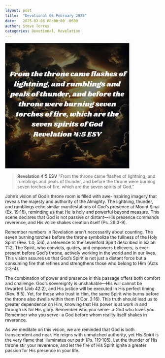 ```yaml
---
layout: post
title:  "Devotional 06 February 2025"
date:   2025-02-06 08:00:00 -0600
author: Steve Torres
categories: Devotional, Revelation
---
```


<img src="https://github.com/ElEsteeb/ElEsteeb.github.io/blob/main/images/devotionals/Rev-4_5.jpg?raw=true" alt="Rev 4:5" style="max-width: 80%; height: auto;">




>**Revelation 4:5 ESV**
>"From the throne came flashes of lightning, and rumblings and peals of thunder, and before the throne were burning seven torches of fire, which are the seven spirits of God,"

John’s vision of God’s throne room is filled with awe-inspiring imagery that reveals the majesty and authority of the Almighty. The lightning, thunder, and rumblings echo similar manifestations of God’s presence at Mount Sinai (Ex. 19:16), reminding us that He is holy and powerful beyond measure. This scene declares that God is not passive or distant—His presence commands reverence, and His voice shakes creation itself (Ps. 29:3-9).

Remember numbers in Revelation aren't necessarily about counting. The seven burning torches before the throne symbolize the fullness of the Holy Spirit (Rev. 1:4; 5:6), a reference to the sevenfold Spirit described in Isaiah 11:2. The Spirit, who convicts, guides, and empowers believers, is ever-present before God’s throne, actively working in the world and in our lives. This vision assures us that God’s Spirit is not just a distant force but a consuming fire that refines and strengthens those who belong to Him (Acts 2:3-4).

The combination of power and presence in this passage offers both comfort and challenge. God’s sovereignty is unshakable—His will cannot be thwarted (Job 42:2), and His justice will be executed in His perfect timing (Rev. 8:5). Yet, for those who trust in Him, the same Spirit who burns before the throne also dwells within them (1 Cor. 3:16). This truth should lead us to greater dependence on Him, knowing that His power is at work in and through us for His glory. Remember who you serve- a God who loves you. Remember who you serve- a God before whom reality itself shakes in reverence. 

As we meditate on this vision, we are reminded that God is both transcendent and near. He reigns with unmatched authority, yet His Spirit is the very flame that illuminates our path (Ps. 119:105). Let the thunder of His throne stir your reverence, and let the fire of His Spirit ignite a greater passion for His presence in your life.



<script src="https://www.biblegateway.com/public/link-to-us/tooltips/bglinks.js" type="text/javascript"></script>
<script type="text/javascript">
BGLinks.version = "ESV";
BGLinks.linkVerses();
</script>